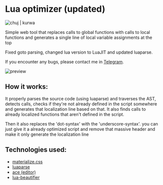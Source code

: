 # Lua optimizer (updated)
![chuj | kurwa](https://files.catbox.moe/p48el8.svg) 

Simple web tool that replaces calls to global functions with calls to local functions and generates a single line of local variable assignments at the top

Fixed goto parsing, changed lua version to LuaJIT and updated luaparse.

If you encounter any bugs, please contact me in [Telegram](https://t.me/run1t).

![preview](https://i.imgur.com/6JcuiRc.png)

## How it works:
It properly parses the source code (using luaparse) and traverses the AST, detects calls, checks if they're not already defined in the script somewhere and generates that localization line based on that.
It also finds calls to already localized functions that aren't defined in the script.

Then it also replaces the 'dot-syntax' with the 'underscore-syntax'. you can just give it a already optimized script and remove that massive header and make it only generate the localization line

## Technologies used:
- [materialize.css](https://github.com/Dogfalo/materialize)
- [luaparse](https://github.com/oxyc/luaparse)
- [ace (editor)](https://github.com/ajaxorg/ace)
- [lua-beautifier](https://github.com/dptole/lua-beautifier)
